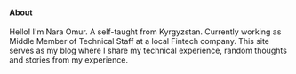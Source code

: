 #### About

Hello! I'm Nara Omur. A self-taught from Kyrgyzstan. Currently working as Middle Member of Technical Staff at a local Fintech company. This site serves as my blog where I share my technical experience, random thoughts and stories from my experience.

